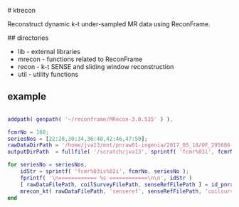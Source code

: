 # ktrecon

Reconstruct dynamic k-t under-sampled MR data using ReconFrame.


## directories

* lib - external libraries
* mrecon - functions related to ReconFrame
* recon - k-t SENSE and sliding window reconstruction
* util - utility functions


## example

```matlab

addpath( genpath( '~/reconframe/MRecon-3.0.535' ) ),

fcmrNo = 168;
seriesNos = [22:28,30:34,36:40,42:46,47:50];
rawDataDirPath = '/home/jva13/mnt/pnraw01-ingenia/2017_05_18/OF_295686';
outputDirPath  = fullfile( '/scratch/jva13', sprintf( 'fcmr%03i', fcmrNo ) );

for seriesNo = seriesNos,
    idStr = sprintf( 'fcmr%03is%02i', fcmrNo, seriesNo );
    fprintf( '\n============ %s ============\n\n', idStr )
    [ rawDataFilePath, coilSurveyFilePath, senseRefFilePath ] = id_pnraw_data( rawDataDirPath, seriesNo );
    mrecon_kt( rawDataFilePath, 'senseref', senseRefFilePath, 'coilsurvey', coilSurveyFilePath, 'outputdir', outputDirPath, 'outputname', idStr ) 
end
```